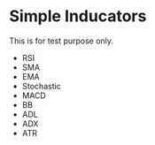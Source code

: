 # Simple Inducators

This is for test purpose only.

- RSI
- SMA
- EMA
- Stochastic
- MACD
- BB
- ADL
- ADX
- ATR